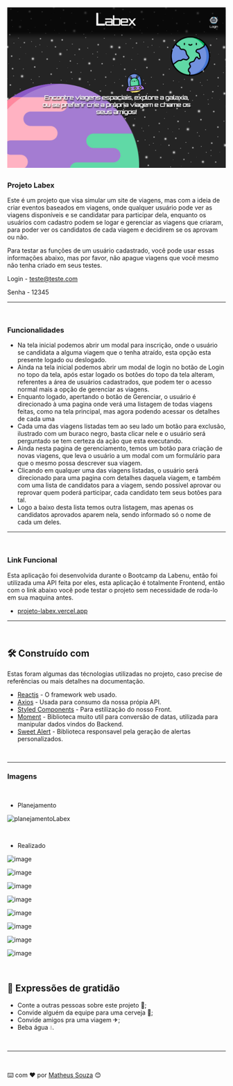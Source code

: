 <h1 align="center">
   <img src="./src/img/Home.png">
</h1>

### Projeto Labex

Este é um projeto que visa simular um site de viagens, mas com a ideia de criar eventos baseados em viagens, onde qualquer usuário pode ver as viagens disponíveis e se candidatar para participar dela, enquanto os usuários com cadastro podem se logar e gerenciar as viagens que criaram, para poder ver os candidatos de cada viagem e decidirem se os aprovam ou não.

Para testar as funções de um usuário cadastrado, você pode usar essas informações abaixo, mas por favor, não apague viagens que você mesmo não tenha criado em seus testes.

Login - teste@teste.com

Senha - 12345

---

</br>

### Funcionalidades

- Na tela inicial podemos abrir um modal para inscrição, onde o usuário se candidata a alguma viagem que o tenha atraído, esta opção esta presente logado ou deslogado.
- Ainda na tela inicial podemos abrir um modal de login no botão de Login no topo da tela, após estar logado os botões do topo da tela alteram, referentes a área de usuários cadastrados, que podem ter o acesso normal mais a opção de gerenciar as viagens.
- Enquanto logado, apertando o botão de Gerenciar, o usuário é direcionado à uma pagina onde verá uma listagem de todas viagens feitas, como na tela principal, mas agora podendo acessar os detalhes de cada uma
-  Cada uma das viagens listadas tem ao seu lado um botão para exclusão, ilustrado com um buraco negro, basta clicar nele e o usuário será perguntado se tem certeza da ação que esta executando.
- Ainda nesta pagina de gerenciamento, temos um botão para criação de novas viagens, que leva o usuário a um modal com um formulário para que o mesmo possa descrever sua viagem.
- Clicando em qualquer uma das viagens listadas, o usuário será direcionado para uma pagina com detalhes daquela viagem, e também com uma lista de candidatos para a viagem, sendo possível aprovar ou reprovar quem poderá participar, cada candidato tem seus botões para tal.
- Logo a baixo desta lista temos outra listagem, mas apenas os candidatos aprovados aparem nela, sendo informado só o nome de cada um deles.

---

</br>

### Link Funcional 

Esta aplicação foi desenvolvida durante o Bootcamp da Labenu, então foi utilizada uma API feita por eles, esta aplicação é totalmente Frontend, então com o link abaixo você pode testar o projeto sem necessidade de roda-lo em sua maquina antes.

- [projeto-labex.vercel.app](https://projeto-labex.vercel.app)

---

</br>

## 🛠️ Construído com

Estas foram algumas das técnologias utilizadas no projeto, caso precise de referências ou mais detalhes na documentação.

* [Reactjs](https://pt-br.reactjs.org) - O framework web usado.
* [Axios](https://www.npmjs.com/package/axios) - Usada para consumo da nossa própia API.
* [Styled Components](https://styled-components.com) - Para estilização do nosso Front.
* [Moment](https://momentjs.com) - Biblioteca muito util para conversão de datas, utilizada para manipular dados vindos do Backend.
* [Sweet Alert](https://sweetalert.js.org/guides/) - Biblioteca responsavel pela geração de alertas personalizados.


</br>

---

### Imagens

</br>

- Planejamento

![planejamentoLabex](https://user-images.githubusercontent.com/99031516/165429887-8d4334bc-454c-4306-a695-9039965a67c7.jpg)

</br>

- Realizado

![image](https://user-images.githubusercontent.com/99031516/203863576-7e2f3eb2-86a1-4266-b4bc-8821beb98640.png)

![image](https://user-images.githubusercontent.com/99031516/203863693-527ec1af-10d1-425f-98e8-bd8d1d6a95f5.png)

![image](https://user-images.githubusercontent.com/99031516/203863775-8e8b99b5-ac0e-4787-a052-d18ba6860de9.png)

![image](https://user-images.githubusercontent.com/99031516/203863827-23a57f1d-eb85-42ff-a226-f525d24cc4f3.png)

![image](https://user-images.githubusercontent.com/99031516/203863866-469e4282-a025-4c17-8b61-b5475d8f3f30.png)

![image](https://user-images.githubusercontent.com/99031516/203863904-9d8d7d88-9a50-443d-b9da-a28ac3f93078.png)

![image](https://user-images.githubusercontent.com/99031516/203864130-0d6d0fde-4e18-4db3-b7a4-afe68ed1872b.png)

![image](https://user-images.githubusercontent.com/99031516/203864157-13b8ce4c-af06-4e60-986b-951bc9c96de3.png)

</br>


## 🎁 Expressões de gratidão

* Conte a outras pessoas sobre este projeto 📢;
* Convide alguém da equipe para uma cerveja 🍺;
* Convide amigos pra uma viagem ✈;
* Beba água 💧.

</br>

---

</br>

⌨️ com ❤️ por [Matheus Souza](https://gist.github.com/matheus92as) 😊


